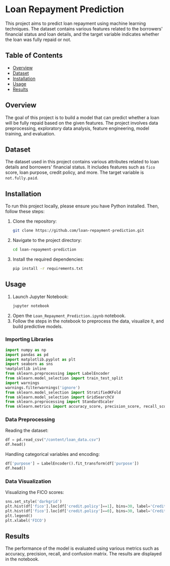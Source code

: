 # Loan Repayment Prediction

This project aims to predict loan repayment using machine learning techniques. The dataset contains various features related to the borrowers' financial status and loan details, and the target variable indicates whether the loan was fully repaid or not.

## Table of Contents

- [Overview](#overview)
- [Dataset](#dataset)
- [Installation](#installation)
- [Usage](#usage)
- [Results](#results)

## Overview

The goal of this project is to build a model that can predict whether a loan will be fully repaid based on the given features. The project involves data preprocessing, exploratory data analysis, feature engineering, model training, and evaluation.

## Dataset

The dataset used in this project contains various attributes related to loan details and borrowers' financial status. It includes features such as `fico` score, loan purpose, credit policy, and more. The target variable is `not.fully.paid`.

## Installation

To run this project locally, please ensure you have Python installed. Then, follow these steps:

1. Clone the repository:
    ```bash
    git clone https://github.com/loan-repayment-prediction.git
    ```
2. Navigate to the project directory:
    ```bash
    cd loan-repayment-prediction
    ```
3. Install the required dependencies:
    ```bash
    pip install -r requirements.txt
    ```

## Usage

1. Launch Jupyter Notebook:
    ```bash
    jupyter notebook
    ```
2. Open the `Loan_Repayment_Prediction.ipynb` notebook.
3. Follow the steps in the notebook to preprocess the data, visualize it, and build predictive models.

### Importing Libraries

```python
import numpy as np
import pandas as pd
import matplotlib.pyplot as plt
import seaborn as sns
%matplotlib inline
from sklearn.preprocessing import LabelEncoder
from sklearn.model_selection import train_test_split
import warnings
warnings.filterwarnings('ignore')
from sklearn.model_selection import StratifiedKFold
from sklearn.model_selection import GridSearchCV
from sklearn.preprocessing import StandardScaler
from sklearn.metrics import accuracy_score, precision_score, recall_score, confusion_matrix, classification_report
```

### Data Preprocessing

Reading the dataset:

```python
df = pd.read_csv("/content/loan_data.csv")
df.head()
```

Handling categorical variables and encoding:

```python
df['purpose'] = LabelEncoder().fit_transform(df['purpose'])
df.head()
```

### Data Visualization

Visualizing the FICO scores:

```python
sns.set_style('darkgrid')
plt.hist(df['fico'].loc[df['credit.policy']==1], bins=30, label='Credit.Policy=1')
plt.hist(df['fico'].loc[df['credit.policy']==0], bins=30, label='Credit.Policy=0')
plt.legend()
plt.xlabel('FICO')
```

## Results

The performance of the model is evaluated using various metrics such as accuracy, precision, recall, and confusion matrix. The results are displayed in the notebook.

